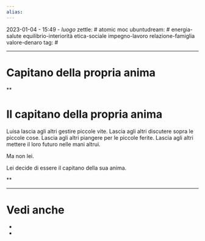 ```yaml
---
alias: 
---
```

2023-01-04 - 15:49 - *luogo*
zettle: # atomic moc
ubuntudream: # energia-salute equilibrio-interiorità etica-sociale impegno-lavoro relazione-famiglia valore-denaro 
tag: #

---
# Capitano della propria anima


**

# Il capitano della propria anima

Luisa lascia agli altri gestire piccole vite. Lascia agli altri discutere sopra le piccole cose. Lascia agli altri piangere per le piccole ferite. Lascia agli altri mettere il loro futuro nelle mani altrui.

Ma non lei.

Lei decide di essere il capitano della sua anima.

**


---
# Vedi anche
- 
- 